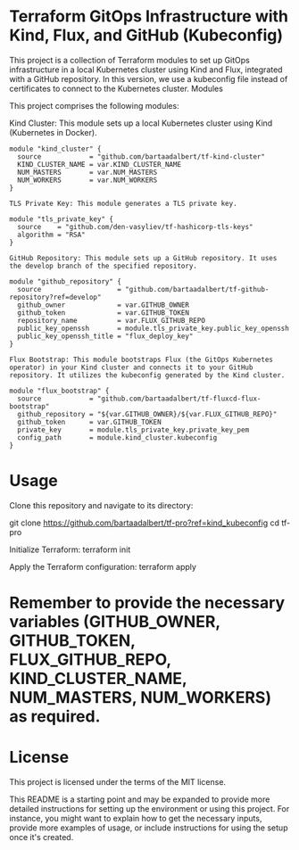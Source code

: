 # Terraform GitOps Infrastructure with Kind, Flux, and GitHub (Kubeconfig)

This project is a collection of Terraform modules to set up GitOps infrastructure in a local Kubernetes cluster using Kind and Flux, integrated with a GitHub repository. In this version, we use a kubeconfig file instead of certificates to connect to the Kubernetes cluster.
Modules

This project comprises the following modules:

Kind Cluster: This module sets up a local Kubernetes cluster using Kind (Kubernetes in Docker).

```hcl
module "kind_cluster" {
  source            = "github.com/bartaadalbert/tf-kind-cluster"
  KIND_CLUSTER_NAME = var.KIND_CLUSTER_NAME
  NUM_MASTERS       = var.NUM_MASTERS
  NUM_WORKERS       = var.NUM_WORKERS
}

TLS Private Key: This module generates a TLS private key.

module "tls_private_key" {
  source    = "github.com/den-vasyliev/tf-hashicorp-tls-keys"
  algorithm = "RSA"
}

GitHub Repository: This module sets up a GitHub repository. It uses the develop branch of the specified repository.

module "github_repository" {
  source                   = "github.com/bartaadalbert/tf-github-repository?ref=develop"
  github_owner             = var.GITHUB_OWNER
  github_token             = var.GITHUB_TOKEN
  repository_name          = var.FLUX_GITHUB_REPO
  public_key_openssh       = module.tls_private_key.public_key_openssh
  public_key_openssh_title = "flux_deploy_key"
}

Flux Bootstrap: This module bootstraps Flux (the GitOps Kubernetes operator) in your Kind cluster and connects it to your GitHub repository. It utilizes the kubeconfig generated by the Kind cluster.

module "flux_bootstrap" {
  source            = "github.com/bartaadalbert/tf-fluxcd-flux-bootstrap"
  github_repository = "${var.GITHUB_OWNER}/${var.FLUX_GITHUB_REPO}"
  github_token      = var.GITHUB_TOKEN
  private_key       = module.tls_private_key.private_key_pem
  config_path       = module.kind_cluster.kubeconfig
}

```

# Usage

Clone this repository and navigate to its directory:

git clone https://github.com/bartaadalbert/tf-pro?ref=kind_kubeconfig
cd tf-pro

Initialize Terraform:
terraform init

Apply the Terraform configuration:
terraform apply

# Remember to provide the necessary variables (GITHUB_OWNER, GITHUB_TOKEN, FLUX_GITHUB_REPO, KIND_CLUSTER_NAME, NUM_MASTERS, NUM_WORKERS) as required.

# License

This project is licensed under the terms of the MIT license.

This README is a starting point and may be expanded to provide more detailed instructions for setting up the environment or using this project. For instance, you might want to explain how to get the necessary inputs, provide more examples of usage, or include instructions for using the setup once it's created.
